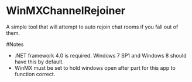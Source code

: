 WinMXChannelRejoiner
=================

A simple tool that will attempt to auto rejoin chat rooms if you fall out of them.

#Notes

* .NET framework 4.0 is required. Windows 7 SP1 and Windows 8 should have this by default.
* WinMX must be set to hold windows open after part for this app to function correct.
